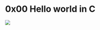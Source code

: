 # 0x00 Hello world in C


<img align = "center" src = "https://images.app.goo.gl/iyVGaaWA2oY8xMfg7.jpeg" />